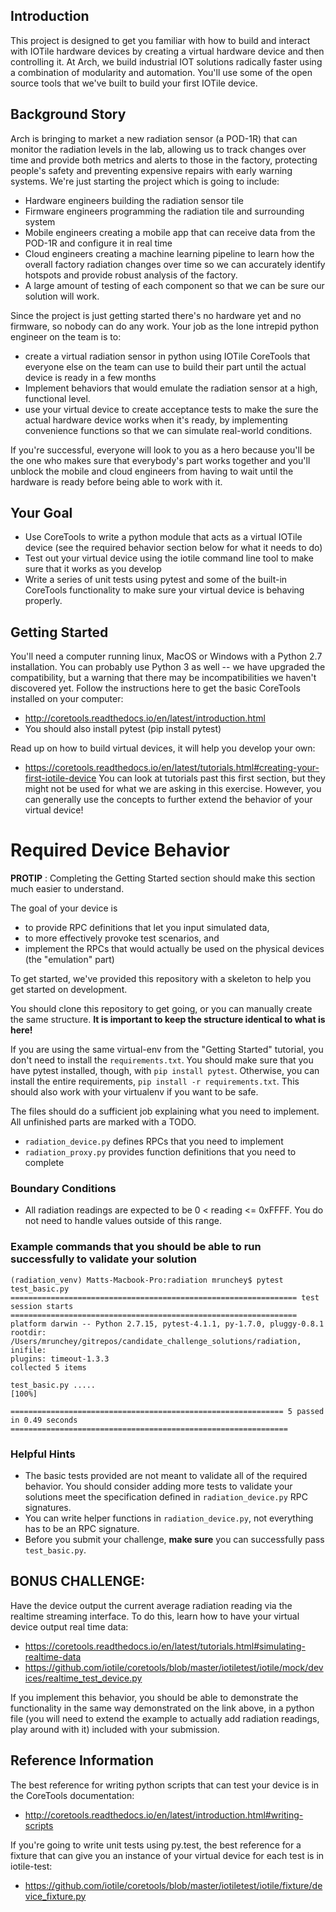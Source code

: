 ## Introduction
This project is designed to get you familiar with how to build and interact with IOTile hardware devices by creating a virtual hardware device and then controlling it. At Arch, we build industrial IOT solutions radically faster using a combination of modularity and automation. You'll use some of the open source tools that we've built to build your first IOTile device.


## Background Story
Arch is bringing to market a new radiation sensor (a POD-1R) that can monitor the radiation levels in the lab, allowing us to track changes over time and provide both metrics and alerts to those in the factory, protecting people's safety and preventing expensive repairs with early warning systems.
We're just starting the project which is going to include:

- Hardware engineers building the radiation sensor tile
- Firmware engineers programming the radiation tile and surrounding system
- Mobile engineers creating a mobile app that can receive data from the POD-1R and configure it in real time
- Cloud engineers creating a machine learning pipeline to learn how the overall factory radiation changes over time so we can accurately identify hotspots and provide robust analysis of the factory.
- A large amount of testing of each component so that we can be sure our solution will work.

Since the project is just getting started there's no hardware yet and no firmware, so nobody can do any work. Your job as the lone intrepid python engineer on the team is to:

- create a virtual radiation sensor in python using IOTile CoreTools that everyone else on the team can use to build their part until the actual device is ready in a few months
- Implement behaviors that would emulate the radiation sensor at a high, functional level.
- use your virtual device to create acceptance tests to make the sure the actual hardware device works when it's ready, by implementing convenience functions so that we can simulate real-world conditions.

If you're successful, everyone will look to you as a hero because you'll be the one who makes sure that everybody's part works together and you'll unblock the mobile and cloud engineers from having to wait until the hardware is ready before being able to work with it.

## Your Goal
- Use CoreTools to write a python module that acts as a virtual IOTile device (see the required behavior section below for what it needs to do)
- Test out your virtual device using the iotile command line tool to make sure that it works as you develop
- Write a series of unit tests using pytest and some of the built-in CoreTools functionality to make sure your virtual device is behaving properly.

## Getting Started
You'll need a computer running linux, MacOS or Windows with a Python 2.7 installation. You can probably use Python 3 as well -- we have upgraded the compatibility, but a warning that there may be incompatibilities we haven't discovered yet.
Follow the instructions here to get the basic CoreTools installed on your computer:
- http://coretools.readthedocs.io/en/latest/introduction.html
- You should also install pytest (pip install pytest)

Read up on how to build virtual devices, it will help you develop your own:
- https://coretools.readthedocs.io/en/latest/tutorials.html#creating-your-first-iotile-device
You can look at tutorials past this first section, but they might not be used for what we are asking in this exercise. However, you can generally use the concepts to further extend the behavior of your virtual device!

# Required Device Behavior
**PROTIP** : Completing the Getting Started section should make this section much easier to understand.

The goal of your device is 
- to provide RPC definitions that let you input simulated data, 
- to more effectively provoke test scenarios, and 
- implement the RPCs that would actually be used on the physical devices (the "emulation" part)

To get started, we've provided this repository with a skeleton to help you get started on development.

You should clone this repository to get going, or you can manually create the same structure. **It is important to keep the structure identical to what is here!**

If you are using the same virtual-env from the "Getting Started" tutorial, you don't need to install the `requirements.txt`. You should make sure that you have pytest installed, though, with `pip install pytest`. Otherwise, you can install the entire requirements, `pip install -r requirements.txt`. This should also work with your virtualenv if you want to be safe.

The files should do a sufficient job explaining what you need to implement. All unfinished parts are marked with a TODO.
- `radiation_device.py` defines RPCs that you need to implement
- `radiation_proxy.py` provides function definitions that you need to complete

### Boundary Conditions
- All radiation readings are expected to be 0 < reading <= 0xFFFF. You do not need to handle values outside of this range.


### Example commands that you should be able to run successfully to validate your solution
```
(radiation_venv) Matts-Macbook-Pro:radiation mrunchey$ pytest test_basic.py 
================================================================ test session starts ================================================================
platform darwin -- Python 2.7.15, pytest-4.1.1, py-1.7.0, pluggy-0.8.1
rootdir: /Users/mrunchey/gitrepos/candidate_challenge_solutions/radiation, inifile:
plugins: timeout-1.3.3
collected 5 items                                                                                                                                   

test_basic.py .....                                                                                                                           [100%]

============================================================= 5 passed in 0.49 seconds ==============================================================
```

### Helpful Hints
- The basic tests provided are not meant to validate all of the required behavior. You should consider adding more tests to validate your solutions meet the specification defined in `radiation_device.py` RPC signatures.
- You can write helper functions in `radiation_device.py`, not everything has to be an RPC signature.
- Before you submit your challenge, **make sure** you can successfully pass `test_basic.py`.




## BONUS CHALLENGE: 
Have the device output the current average radiation reading via the realtime streaming interface. To do this, learn how to have your virtual device output real time data:
- https://coretools.readthedocs.io/en/latest/tutorials.html#simulating-realtime-data
- https://github.com/iotile/coretools/blob/master/iotiletest/iotile/mock/devices/realtime_test_device.py

If you implement this behavior, you should be able to demonstrate the functionality in the same way demonstrated on the link above, in a python file (you will need to extend the example to actually add radiation readings, play around with it) included with your submission.



## Reference Information
The best reference for writing python scripts that can test your device is in the CoreTools documentation:
- http://coretools.readthedocs.io/en/latest/introduction.html#writing-scripts

If you're going to write unit tests using py.test, the best reference for a fixture that can give you an instance of your virtual device for each test is in iotile-test:
- https://github.com/iotile/coretools/blob/master/iotiletest/iotile/fixture/device_fixture.py


